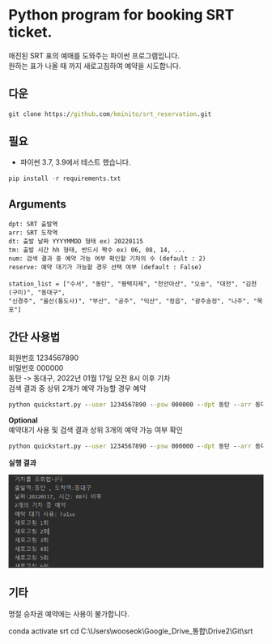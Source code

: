 # Python program for booking SRT ticket.


매진된 SRT 표의 예매를 도와주는 파이썬 프로그램입니다.  
원하는 표가 나올 때 까지 새로고침하여 예약을 시도합니다.


## 다운
```cmd
git clone https://github.com/kminito/srt_reservation.git
```
  
## 필요
- 파이썬 3.7, 3.9에서 테스트 했습니다.

```py
pip install -r requirements.txt
```


## Arguments
    dpt: SRT 출발역
    arr: SRT 도착역
    dt: 출발 날짜 YYYYMMDD 형태 ex) 20220115
    tm: 출발 시간 hh 형태, 반드시 짝수 ex) 06, 08, 14, ...
    num: 검색 결과 중 예약 가능 여부 확인할 기차의 수 (default : 2)
    reserve: 예약 대기가 가능할 경우 선택 여부 (default : False)

    station_list = ["수서", "동탄", "평택지제", "천안아산", "오송", "대전", "김천(구미)", "동대구",
    "신경주", "울산(통도사)", "부산", "공주", "익산", "정읍", "광주송정", "나주", "목포"]



## 간단 사용법

회원번호 1234567890  
비밀번호 000000  
동탄 -> 동대구, 2022년 01월 17일 오전 8시 이후 기차  
검색 결과 중 상위 2개가 예약 가능할 경우 예약

```cmd
python quickstart.py --user 1234567890 --psw 000000 --dpt 동탄 --arr 동대구 --dt 20220117 --tm 08
```

**Optional**  
예약대기 사용 및 검색 결과 상위 3개의 예약 가능 여부 확인
```cmd
python quickstart.py --user 1234567890 --psw 000000 --dpt 동탄 --arr 동대구 --dt 20220117 --tm 08 --num 3 --reserve True
```

**실행 결과**

![](./img/img1.png)

## 기타  
명절 승차권 예약에는 사용이 불가합니다.  

conda activate srt
cd C:\Users\wooseok\Google_Drive_통합\Drive2\Git\srt
